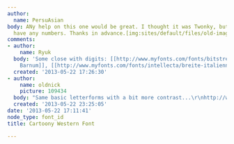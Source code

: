 ```yaml
---
author:
  name: PersuAsian
body: ANy help on this one would be great. I thought it was Twonky, but Twonky doesn't
  have any numbers. Thanks in advance.[img:sites/default/files/old-images/AHT_3610.JPG]
comments:
- author:
    name: Ryuk
  body: 'Some close with digits: [[http://www.myfonts.com/fonts/bitstream/p-t-barnum|P.T.
    Barnum]], [[http://www.myfonts.com/fonts/intellecta/breite-italienne|Breite Italienne]]'
  created: '2013-05-22 17:26:30'
- author:
    name: oldnick
    picture: 109434
  body: "Same basic letterforms with a bit more contrast...\r\nhttp://www.myfonts.com/fonts/nicksfonts/new-boston-wbw/medium/glyphs.html"
  created: '2013-05-22 23:25:05'
date: '2013-05-22 17:11:41'
node_type: font_id
title: Cartoony Western Font

---
```


